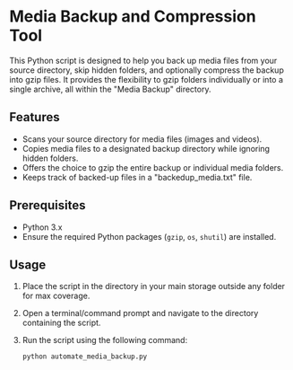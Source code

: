 # Media Backup and Compression Tool

This Python script is designed to help you back up media files from your source directory, skip hidden folders, and optionally compress the backup into gzip files. It provides the flexibility to gzip folders individually or into a single archive, all within the "Media Backup" directory.

## Features

- Scans your source directory for media files (images and videos).
- Copies media files to a designated backup directory while ignoring hidden folders.
- Offers the choice to gzip the entire backup or individual media folders.
- Keeps track of backed-up files in a "backedup_media.txt" file.

## Prerequisites

- Python 3.x
- Ensure the required Python packages (`gzip`, `os`, `shutil`) are installed.

## Usage

1. Place the script in the directory in your main storage outside any folder for max coverage.

2. Open a terminal/command prompt and navigate to the directory containing the script.

3. Run the script using the following command:

   ```shell
   python automate_media_backup.py
